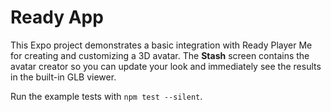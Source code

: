 # Ready App

This Expo project demonstrates a basic integration with Ready Player Me for creating and customizing a 3D avatar. The **Stash** screen contains the avatar creator so you can update your look and immediately see the results in the built-in GLB viewer.

Run the example tests with `npm test --silent`.

